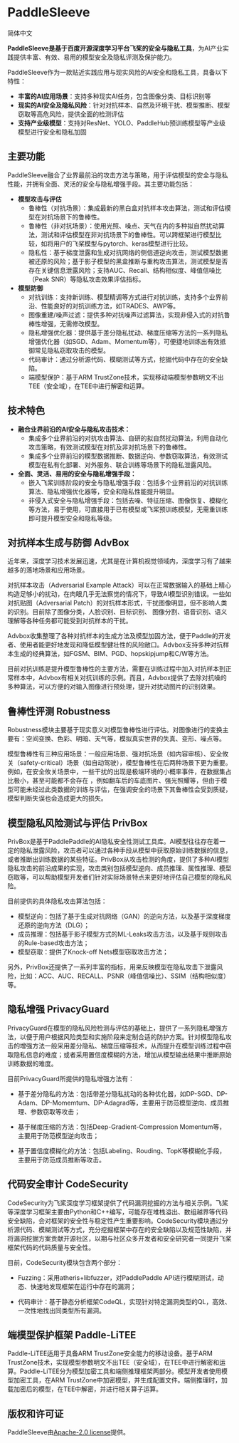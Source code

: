 PaddleSleeve
===
简体中文 

**PaddleSleeve是基于百度开源深度学习平台飞桨的安全与隐私工具**，为AI产业实践提供丰富、有效、易用的模型安全及隐私评测及保护能力。

PaddleSleeve作为一款贴近实践应用与现实风险的AI安全和隐私工具，具备以下特性：

- **丰富的AI应用场景**：支持多种现实AI任务，包含图像分类、目标识别等
- **现实的AI安全及隐私风险**：针对对抗样本、自然及环境干扰、模型推断、模型窃取等高危风险，提供全面的检测评估
- **支持产业级模型**：支持对ResNet、YOLO、PaddleHub预训练模型等产业级模型进行安全和隐私加固


## 主要功能

PaddleSleeve融合了业界最前沿的攻击方法与策略，用于评估模型的安全与隐私性能，并拥有全面、灵活的安全与隐私增强手段。其主要功能包括：

- **模型攻击与评估**
  - 鲁棒性（对抗场景）：集成最新的黑白盒对抗样本攻击算法，测试和评估模型在对抗场景下的鲁棒性。
  - 鲁棒性（非对抗场景）：使用光照、噪点、天气在内的多种拟自然扰动算法，测试和评估模型在非对抗场景下的鲁棒性。可以跨框架进行模型比较，如将用户的飞桨模型与pytorch、keras模型进行比较。
  - 隐私性：基于梯度泄露和生成对抗网络的侧信道逆向攻击，测试模型数据被还原的风险；基于影子模型的黑盒推断与重构攻击算法，测试模型是否存在关键信息泄露风险；支持AUC、Recall、结构相似度、峰值信噪比（Peak SNR）等隐私攻击效果评估指标。
- **模型防御**
  - 对抗训练：支持新训练、模型精调等方式进行对抗训练，支持多个业界前沿、性能良好的对抗训练方法，如TRADES、AWP等。
  - 图像重建/噪声过滤：提供多种对抗噪声过滤算法，实现非侵入式的对抗鲁棒性增强，无需修改模型。
  - 隐私增强优化器：提供基于差分隐私扰动、梯度压缩等方法的一系列隐私增强优化器（如SGD、Adam、Momentum等），可便捷地训练出有效抵御常见隐私窃取攻击的模型。
  - 代码审计：通过分析源代码、模糊测试等方式，挖掘代码中存在的安全缺陷。
  - 端模型保护：基于ARM TrustZone技术，实现移动端模型参数明文不出TEE（安全域），在TEE中进行解密和运算。


## 技术特色

- **融合业界前沿的AI安全与隐私攻击技术：**
  - 集成多个业界前沿的对抗攻击算法、自研的拟自然扰动算法，利用自动化攻击策略，有效测试模型在对抗及非对抗场景下的鲁棒性。
  - 集成多个业界前沿的模型数据推断、数据逆向、参数窃取算法，有效测试模型在私有化部署、对外服务、联合训练等场景下的隐私泄露风险。
- **全面、灵活、易用的安全与隐私增强手段：**
  - 嵌入飞桨训练阶段的安全与隐私增强手段：包括多个业界前沿的对抗训练算法、隐私增强优化器等，安全和隐私性能提升明显。
  - 非侵入式安全与隐私增强手段：包括去噪、特征压缩、图像恢复、模糊化等方法，易于使用，可直接用于已有模型或飞桨预训练模型，无需重训练即可提升模型安全和隐私等级。


## 对抗样本生成与防御 AdvBox 

近年来，深度学习技术发展迅速，尤其是在计算机视觉领域内，深度学习有了越来越多的落地场景和应用场景。

对抗样本攻击（Adversarial Example Attack）可以在正常数据输入的基础上精心构造足够小的扰动，在肉眼几乎无法察觉的情况下，导致AI模型识别错误。一些如对抗贴图（Adversarial Patch）的对抗样本形式，干扰图像明显，但不影响人类的识别。目前除了图像分类，人脸识别、目标识别、 图像分割、语音识别、语义理解等各种任务都可能受到对抗样本的干扰。

Advbox收集整理了各种对抗样本的生成方法及模型加固方法，便于Paddle的开发者、使用者能更好地发现和降低模型健壮性的风险敞口。Advbox支持多种对抗样本生成的经典算法，如FGSM、BIM、PGD、hopskipjump和C/W等方法。

目前对抗训练是提升模型鲁棒性的主要方法，需要在训练过程中加入对抗样本到正常样本中，Advbox有相关对抗训练的示例。而且，Advbox提供了去除对抗噪的多种算法，可以方便的对输入图像进行预处理，提升对扰动图片的识别效果。

## 鲁棒性评测 Robustness

Robustness模块主要基于现实意义对模型鲁棒性进行评估。对图像进行的变换主要有：空间变换、色彩、明暗、天气等，模拟真实世界的失真、变形、噪点等。

模型鲁棒性有三种应用场景：一般应用场景、强对抗场景（如内容审核）、安全攸关（safety-critical）场景（如自动驾驶），模型鲁棒性在后两种场景下更为重要。例如，在安全攸关场景中，一些干扰的出现是极端环境的小概率事件，在数据集占比极小，甚至可能都不会存在 ，例如翻车后的车底图片、强光照耀等，但由于模型可能未经过此类数据的训练与评估，在强调安全的场景下其鲁棒性会受到质疑，模型判断失误也会造成更大的损失。

## 模型隐私风险测试与评估 PrivBox

PrivBox是基于PaddlePaddle的AI隐私安全性测试工具库。AI模型往往存在着一定的隐私泄露风险，攻击者可以通过各种手段从模型中获取原始训练数据的信息，或者推断出训练数据的某些特征。PrivBox从攻击检测的角度，提供了多种AI模型隐私攻击的前沿成果的实现，攻击类别包括模型逆向、成员推理、属性推理、模型窃取等，可以帮助模型开发者们针对实际场景特点来更好地评估自己模型的隐私风险。

目前提供的具体隐私攻击算法包括：

- 模型逆向：包括了基于生成对抗网络（GAN）的逆向方法，以及基于深度梯度还原的逆向方法（DLG）；
- 成员推理：包括基于影子模型方式的ML-Leaks攻击方法，以及基于规则攻击的Rule-based攻击方法；
- 模型窃取：提供了Knock-off Nets模型窃取攻击方法；

另外，PrivBox还提供了一系列丰富的指标，用来反映模型在隐私攻击下泄露风险，比如：ACC、AUC、RECALL、PSNR（峰值信噪比）、SSIM（结构相似度）等。

## 隐私增强 PrivacyGuard ##

PrivacyGuard在模型的隐私风险检测与评估的基础上，提供了一系列隐私增强方法，以便于用户根据风险类型和实施阶段来定制合适的防护方案。针对模型隐私攻击的增强方法一般采用差分隐私、梯度压缩等技术，从而提升在模型训练过程中窃取隐私信息的难度；或者采用置信度模糊的方法，增加从模型输出结果中推断原始训练数据的难度。

目前PrivacyGuard所提供的隐私增强方法有：

- 基于差分隐私的方法：包括带差分隐私扰动的各种优化器，如DP-SGD、DP-Adam、DP-Momemtum、DP-Adagrad等，主要用于防范模型逆向、成员推理、参数窃取等攻击；

- 基于梯度压缩的方法：包括Deep-Gradient-Compression Momentum等，主要用于防范模型逆向攻击；

- 基于置信度模糊化的方法：包括Labeling、Rouding、TopK等模糊化手段，主要用于防范成员推断等攻击。

## 代码安全审计 CodeSecurity ##

CodeSecurity为飞桨深度学习框架提供了代码漏洞挖掘的方法与相关示例。飞桨等深度学习框架主要由Python和C++编写，可能存在堆栈溢出、数组越界等代码安全缺陷，会对框架的安全性与稳定性产生重要影响。CodeSecurity模块通过分析源代码、模糊测试等方式，充分挖掘框架中存在的安全缺陷以及规范性缺陷，并将漏洞挖掘方案贡献开源社区，以期与社区众多开发者和安全研究者一同提升飞桨框架代码的代码质量与安全性。

目前，CodeSecurity模块包含两个部分：

- Fuzzing：采用atheris+libfuzzer，对PaddlePaddle API进行模糊测试，动态、快速地发现框架在运行中存在的漏洞；

- 代码审计：基于静态分析框架CodeQL，实现针对特定漏洞类型的QL，高效、一次性地找出同类型所有漏洞。
  
## 端模型保护框架 Paddle-LiTEE ##

Paddle-LiTEE适用于具备ARM TrustZone安全能力的移动设备。基于ARM TrustZone技术，实现模型参数明文不出TEE（安全域），在TEE中进行解密和运算。Paddle-LiTEE分为模型加密工具和端侧推理框架两部分。模型开发者使用模型加密工具，在ARM TrustZone中加密模型，并生成配置文件。端侧推理时，加载加密后的模型，在TEE中解密，并进行相关算子运算。

## 版权和许可证
PaddleSleeve由[Apache-2.0 license](LICENSE)提供。

